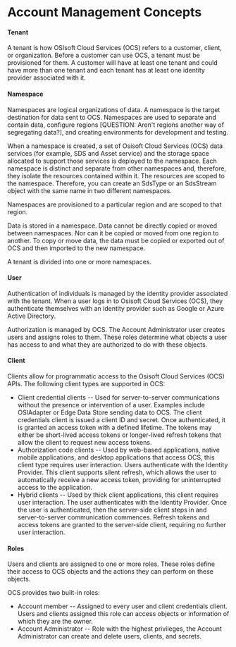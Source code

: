 # Account Management Concepts



#### Tenant

A tenant is how OSIsoft Cloud Services (OCS) refers to a customer, client, or organization. Before a customer can use OCS, a tenant must be provisioned for them. A customer will have at least one tenant and could have more than one tenant and each tenant has at least one identity provider associated with it. 

#### Namespace

Namespaces are logical organizations of data. A namespace is the target destination for data sent to OCS. Namespaces are used to separate and contain data, configure regions [QUESTION: Aren't regions another way of segregating data?], and creating environments for development and testing.

When a namespace is created, a set of Osisoft Cloud Services (OCS) data services (for example, SDS and Asset service) and the storage space allocated to support those services is deployed to the namespace. Each namespace is distinct and separate from other namespaces and, therefore, they isolate the resources contained within it. The resources are scoped to the namespace. Therefore, you can create an SdsType or an SdsStream object with the same name in two different namespaces.

Namespaces are provisioned to a particular region and are scoped to that region. 

Data is stored in a namespace. Data cannot be directly copied or moved between namespaces. Nor can it be copied or moved from one region to another. To copy or move data, the data must be copied or exported out of OCS and then imported to the new namespace. 

A tenant is divided into one or more namespaces.

#### User

Authentication of individuals is managed by the identity provider associated with the tenant. When a user logs in to Osisoft Cloud Services (OCS), they authenticate themselves with an identity provider such as Google or Azure Active Directory.

Authorization is managed by OCS. The Account Administrator user creates users and assigns roles to them. These roles determine what objects a user has access to and what they are authorized to do with these objects.

#### Client

Clients allow for programmatic access to the Osisoft Cloud Services (OCS) APIs. The following client types are supported in OCS:

- Client credential clients -- Used for server-to-server communications without the presence or intervention of a user. Examples include OSIAdapter or Edge Data Store sending data to OCS. The client credentials client is issued a client ID and secret. Once authenticated, it is granted an access token with a defined lifetime. The tokens may either be short-lived access tokens or longer-lived refresh tokens that allow the client to request new access tokens. 
- Authorization code clients -- Used by web-based applications, native mobile applications, and desktop applications that access OCS, this client type requires user interaction. Users authenticate with the Identity Provider. This client supports silent refresh, which allows the user to automatically receive a new access token, providing for uninterrupted access to the application.
- Hybrid clients -- Used by thick client applications, this client requires user interaction. The user authenticates with the Identity Provider. Once the user is authenticated, then the server-side client steps in and server-to-server communication commences. Refresh tokens and access tokens are granted to the server-side client, requiring no further user interaction.

#### Roles

Users and clients are assigned to one or more roles. These roles define their access to OCS objects and the actions they can perform on these objects. 

OCS provides two built-in roles:

- Account member -- Assigned to every user and client credentials client. Users and clients assigned this role can access objects or information of which they are the owner.
- Account Administrator -- Role with the highest privileges, the Account Administrator can create and delete users, clients, and secrets.



